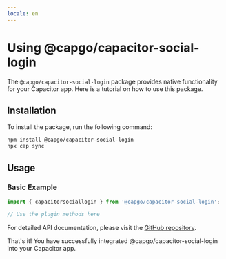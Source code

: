 ```yaml
---
locale: en
---
```

# Using @capgo/capacitor-social-login

The `@capgo/capacitor-social-login` package provides native functionality for your Capacitor app. Here is a tutorial on how to use this package.

## Installation

To install the package, run the following command:

```bash
npm install @capgo/capacitor-social-login
npx cap sync
```

## Usage

### Basic Example

```typescript
import { capacitorsociallogin } from '@capgo/capacitor-social-login';

// Use the plugin methods here
```

For detailed API documentation, please visit the [GitHub repository](https://github.com/Cap-go/capacitor-social-login).

That's it! You have successfully integrated @capgo/capacitor-social-login into your Capacitor app.
